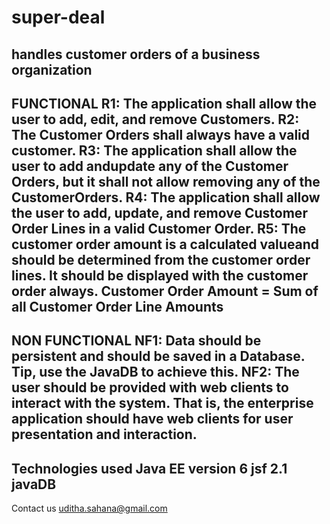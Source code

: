 # super-deal
handles  customer  orders  of  a  business  organization
-----------------------------------------
FUNCTIONAL 
R1: The application shall allow the user to add, edit, and remove Customers. 
R2: The Customer Orders shall always have a valid customer. 
R3: The application shall allow the user to add andupdate any of the Customer Orders, 
but it shall not allow removing any of the CustomerOrders. 
R4: The application shall allow the user to add, update, and remove Customer Order 
Lines in a valid Customer Order. 
R5: The customer order amount is a calculated valueand should be determined from 
the customer order lines. It should be displayed with the customer order always. 
Customer Order Amount = Sum of all Customer Order Line Amounts
-----------------------------------------
NON FUNCTIONAL 
NF1: Data should be persistent and should be saved in a Database. 
Tip, use the JavaDB to achieve this. 
NF2: The user should be provided with web clients to interact with the system. That is, 
the  enterprise  application  should  have  web  clients  for  user  presentation  and 
interaction. 
-----------------------------------------
Technologies used
Java EE version 6
jsf 2.1
javaDB
-----------------------------------------
Contact us
uditha.sahana@gmail.com
